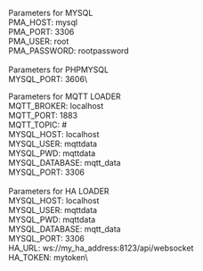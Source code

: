 
Parameters for MYSQL\
PMA_HOST: mysql\
PMA_PORT: 3306\
PMA_USER: root\
PMA_PASSWORD: rootpassword\
\
Parameters for PHPMYSQL\
MYSQL_PORT: 3606\

Parameters for MQTT LOADER\
MQTT_BROKER: localhost\
MQTT_PORT: 1883\
MQTT_TOPIC: #\
MYSQL_HOST: localhost\
MYSQL_USER: mqttdata\
MYSQL_PWD: mqttdata\
MYSQL_DATABASE: mqtt_data\
MYSQL_PORT: 3306\
\
Parameters for HA LOADER\
MYSQL_HOST: localhost\
MYSQL_USER: mqttdata\
MYSQL_PWD: mqttdata\
MYSQL_DATABASE: mqtt_data\
MYSQL_PORT: 3306\
HA_URL: ws://my_ha_address:8123/api/websocket\
HA_TOKEN: mytoken\
